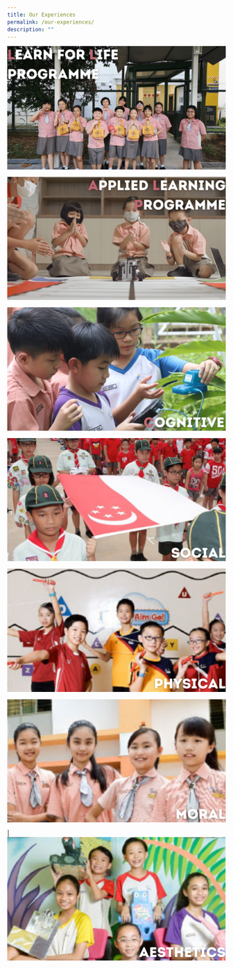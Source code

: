 ```yaml
---
title: Our Experiences
permalink: /our-experiences/
description: ""
---
```

[![](/images/Our%20Experiences%20Banner/LLP%20New.png)](https://staging.d21co4ykjghpsi.amplifyapp.com/our-experiences/llp/) 

 [ ![](/images/Our%20Experiences%20Banner/ALP%20New.png)](https://staging.d21co4ykjghpsi.amplifyapp.com/our-experiences/alp/)

[![](/images/Our%20Experiences%20Banner/Cognitive%20New.png)](https://staging.d21co4ykjghpsi.amplifyapp.com/our-experiences/cognitive/cognitive/)

[![](/images/social.png)](https://staging.d21co4ykjghpsi.amplifyapp.com/our-experiences/social/)

[![](/images/physical.png)](https://staging.d21co4ykjghpsi.amplifyapp.com/our-experiences/physical/)

[![](/images/moral.png)](https://staging.d21co4ykjghpsi.amplifyapp.com/our-experiences/moral/)

|[![](/images/aesthetics.png)](https://staging.d21co4ykjghpsi.amplifyapp.com/our-experiences/aesthetics/)